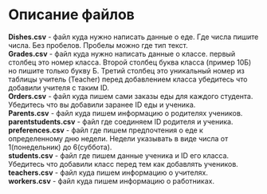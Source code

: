 # Описание файлов
**Dishes.csv** - файл куда нужно написать данные о еде. Где числа пишите числа. Без пробелов. Пробелы можно где тип текст.<br/>
**Grades.csv** - файл куда нужно написать данные о классе. первый столбец это номер класса. Второй столбец буква класса (пример 10Б) но пишите только букву Б. Третий столбец это уникальный номер из таблицы учитель (Teacher) перед добавлением класса убедитесь что добавили учителя с таким ID.<br/>
**Orders.csv** - файл куда пишем сами заказы еды для каждого студента. Убедитесь что вы добавили заранее ID еды и ученика.<br/>
**Parents.csv** - файл куда пишем информацию о родителях учеников.<br/>
**parentstudents.csv** - файл где соединяем ID родителя и ученика.<br/>
**preferences.csv** - файл где пишем предпочтения о еде к определенному дню недели. Недели указывать в виде числа от 1(понедельник) до 6(суббота).<br/>
**students.csv** - файл где пишем данные ученика и ID его класса. Убедитесь что добавили класс перед тем как добавлять учеников.<br/>
**teachers.csv** - файл куда пишем информацию о учителях.<br/>
**workers.csv** - файл куда пишем информацию о работниках.<br/>
